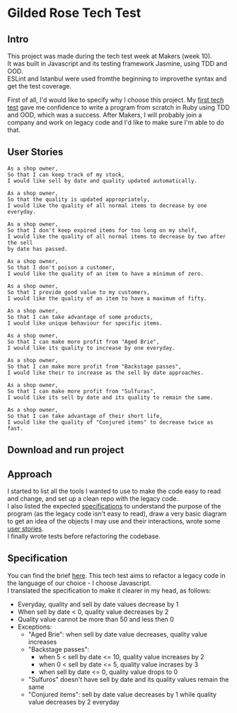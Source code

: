# Gilded Rose Tech Test

## Intro

This project was made during the tech test week at Makers (week 10).  
It was built in Javascript and its testing framework Jasmine, using TDD and OOD.  
ESLint and Istanbul were used fromthe beginning to improvethe syntax and get the test coverage.  

First of all, I'd would like to specify why I choose this project. My [first tech test](https://github.com/ChocolatineMathou/bank-tech-test) gave me confidence to write a program from scratch in Ruby using TDD and OOD, which was a success. After Makers, I will probably join a company and work on legacy code and I'd like to make sure I'm able to do that. 

## User Stories

```
As a shop owner,
So that I can keep track of my stock,
I would like sell by date and quality updated automatically.

As a shop owner,
So that the quality is updated appropriately,
I would like the quality of all normal items to decrease by one everyday.

As a shop owner,
So that I don't keep expired items for too long on my shelf,
I would like the quality of all normal items to decrease by two after the sell   
by date has passed.

As a shop owner,
So that I don't poison a customer,
I would like the quality of an item to have a minimum of zero.

As a shop owner,
So that I provide good value to my customers,
I would like the quality of an item to have a maximum of fifty.

As a shop owner,
So that I can take advantage of some products,
I would like unique behaviour for specific items.

As a shop owner,
So that I can make more profit from "Aged Brie",
I would like its quality to increase by one everyday.

As a shop owner,
So that I can make more profit from "Backstage passes",
I would like their to increase as the sell by date approaches.

As a shop owner,
So that I can make more profit from "Sulfuras",
I would like its sell by date and its quality to remain the same.

As a shop owner,
So that I can take advantage of their short life,
I would like the quality of "Conjured items" to decrease twice as fast.

```

## Download and run project

## Approach

I started to list all the tools I wanted to use to make the code easy to read and change, and set up a clean repo with the legacy code.  
I also listed the expected [specifications](https://github.com/ChocolatineMathou/gilded-rose-tech-test#specification) to understand the purpose of the program (as the legacy code isn't easy to read), draw a very basic diagram to get an idea of the objects I may use and their interactions, wrote some [user stories](https://github.com/ChocolatineMathou/gilded-rose-tech-test#user-stories).  
I finally wrote tests before refactoring the codebase.

## Specification

You can find the brief [here](https://github.com/emilybache/GildedRose-Refactoring-Kata). This tech test aims to refactor a legacy code in the language of our choice - I choose Javascript.  
I translated the specification to make it clearer in my head, as follows:  

- Everyday, quality and sell by date values decrease by 1
- When sell by date < 0, quality value decreases by 2
- Quality value cannot be more than 50 and less then 0
- Exceptions:  
	- "Aged Brie": when sell by date value decreases, quality value increases
	- "Backstage passes":  
		- when 5 < sell by date <= 10, quality value increases by 2
		- when 0 < sell by date <= 5, quality value incrases by 3
		- when sell by date <= 0, quality value drops to 0
	- "Sulfuros" doesn't have sell by date and its quality values remain the same
	- "Conjured items": sell by date value decreases by 1 while quality value decreases by 2 everyday
